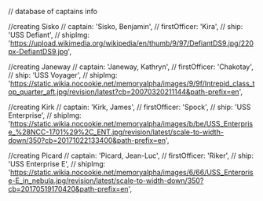 // database of captains info

//creating Sisko
// captain: 'Sisko, Benjamin',
// firstOfficer: 'Kira',
// ship: 'USS Defiant',
// shipImg: 'https://upload.wikimedia.org/wikipedia/en/thumb/9/97/DefiantDS9.jpg/220px-DefiantDS9.jpg',

//creating Janeway
// captain: 'Janeway, Kathryn',
// firstOfficer: 'Chakotay',
// ship: 'USS Voyager',
// shipImg: 'https://static.wikia.nocookie.net/memoryalpha/images/9/9f/Intrepid_class_top_quarter_aft.jpg/revision/latest?cb=20070320211144&path-prefix=en',

//creating Kirk
// captain: 'Kirk, James',
// firstOfficer: 'Spock',
// ship: 'USS Enterprise',
// shipImg: 'https://static.wikia.nocookie.net/memoryalpha/images/b/be/USS_Enterprise_%28NCC-1701%29%2C_ENT.jpg/revision/latest/scale-to-width-down/350?cb=20171022133400&path-prefix=en',

//creating Picard
// captain: 'Picard, Jean-Luc',
// firstOfficer: 'Riker',
// ship: 'USS Enterprise E',
// shipImg: 'https://static.wikia.nocookie.net/memoryalpha/images/6/66/USS_Enterprise-E_in_nebula.jpg/revision/latest/scale-to-width-down/350?cb=20170519170420&path-prefix=en',
